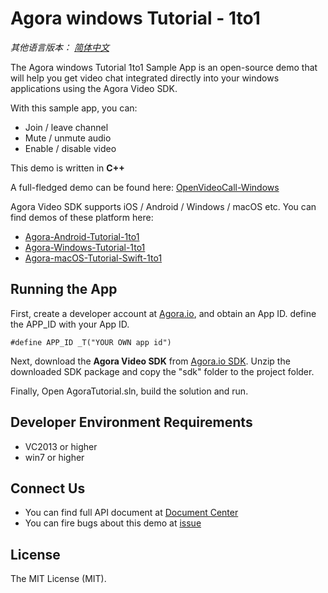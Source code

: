 # Agora windows Tutorial - 1to1

*其他语言版本： [简体中文](README.md)*

The Agora windows Tutorial 1to1 Sample App is an open-source demo that will help you get video chat integrated directly into your windows applications using the Agora Video SDK.

With this sample app, you can:

- Join / leave channel
- Mute / unmute audio
- Enable / disable video

This demo is written in **C++**

A full-fledged demo can be found here: [OpenVideoCall-Windows](https://github.com/AgoraIO/OpenVideoCall-Windows)

Agora Video SDK supports iOS / Android / Windows / macOS etc. You can find demos of these platform here:

- [Agora-Android-Tutorial-1to1](https://github.com/AgoraIO/Agora-Android-Tutorial-1to1)
- [Agora-Windows-Tutorial-1to1](https://github.com/AgoraIO/Agora-Windows-Tutorial-1to1)
- [Agora-macOS-Tutorial-Swift-1to1](https://github.com/AgoraIO/Agora-macOS-Tutorial-Swift-1to1)

## Running the App
First, create a developer account at [Agora.io](https://dashboard.agora.io/signin/), and obtain an App ID. define the APP_ID with your App ID.

```
#define APP_ID _T("YOUR OWN app id")
```

Next, download the **Agora Video SDK** from [Agora.io SDK](https://www.agora.io/en/blog/download/). Unzip the downloaded SDK package and copy the "sdk" folder to the project folder.

Finally, Open AgoraTutorial.sln, build the solution and run.

## Developer Environment Requirements
* VC2013 or higher
* win7 or higher

## Connect Us

- You can find full API document at [Document Center](https://docs.agora.io/en/)
- You can fire bugs about this demo at [issue](https://github.com/AgoraIO/Agora-Windows-Tutorial-1to1/issues)

## License

The MIT License (MIT).